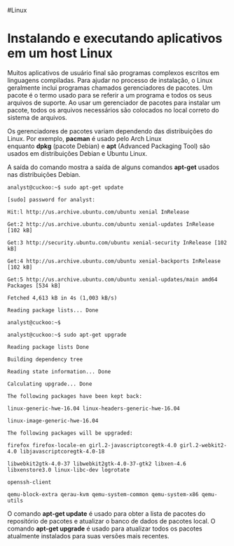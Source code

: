 #Linux 
# Instalando e executando aplicativos em um host Linux

Muitos aplicativos de usuário final são programas complexos escritos em linguagens compiladas. Para ajudar no processo de instalação, o Linux geralmente inclui programas chamados gerenciadores de pacotes. Um pacote é o termo usado para se referir a um programa e todos os seus arquivos de suporte. Ao usar um gerenciador de pacotes para instalar um pacote, todos os arquivos necessários são colocados no local correto do sistema de arquivos.

Os gerenciadores de pacotes variam dependendo das distribuições do Linux. Por exemplo, **pacman** é usado pelo Arch Linux enquanto **dpkg** (pacote Debian) e **apt** (Advanced Packaging Tool) são usados em distribuições Debian e Ubuntu Linux.

A saída do comando mostra a saída de alguns comandos **apt-get** usados nas distribuições Debian.

```
analyst@cuckoo:~$ sudo apt-get update

[sudo] password for analyst:

Hit:l http://us.archive.ubuntu.com/ubuntu xenial InRelease

Get:2 http://us.archive.ubuntu.com/ubuntu xenial-updates InRelease [102 kB]

Get:3 http://security.ubuntu.com/ubuntu xenial-security InRelease [102 kB]

Get:4 http://us.archive.ubuntu.com/ubuntu xenial-backports InRelease [102 kB]

Get:5 http://us.archive.ubuntu.com/ubuntu xenial-updates/main amd64 Packages [534 kB]

Fetched 4,613 kB in 4s (1,003 kB/s)

Reading package lists... Done

analyst@cuckoo:~$

analyst@cuckoo:~$ sudo apt-get upgrade

Reading package lists Done

Building dependency tree

Reading state information... Done

Calculating upgrade... Done

The following packages have been kept back:

linux-generic-hwe-16.04 linux-headers-generic-hwe-16.04

linux-image-generic-hwe-16.04

The following packages will be upgraded:

firefox firefox-locale-en girl.2-javascriptcoregtk-4.0 girl.2-webkit2-4.0 libjavascriptcoregtk-4.0-18

libwebkit2gtk-4.0-37 libwebkit2gtk-4.0-37-gtk2 libxen-4.6 libxenstore3.0 linux-libc-dev logrotate

openssh-client

qemu-block-extra qerau-kvm qemu-system-common qemu-system-x86 qemu-utils
```

O comando **apt-get update** é usado para obter a lista de pacotes do repositório de pacotes e atualizar o banco de dados de pacotes local. O comando **apt-get upgrade** é usado para atualizar todos os pacotes atualmente instalados para suas versões mais recentes.











